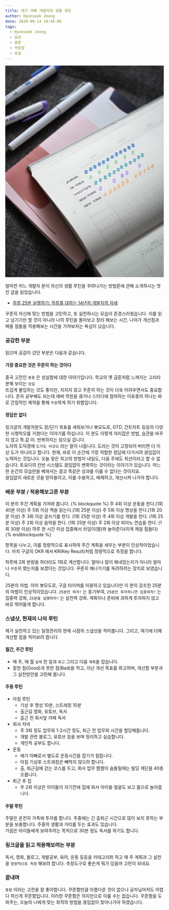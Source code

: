 ```yaml
---
title: 애기 아빠 개발자의 생활 루틴
author: Hyunseok Jeong
date: 2020-09-14 18:45:06
tags:
  - Hyunseok Jeong
  - 습관
  - 중용
  - 꾸준함
  - 성실
---
```


![Photo by My Life Journal on Unsplash](./make-your-routine/my-life-journal-WI30grRfBnE-unsplash.jpg)



얼마전 어느 개발자 분이 자신의 생활 루틴을 꾸려나가는 방법론에 관해 소개하시는 멋진 글을 읽었습니다.

- [하루 25분 실행하기: 하루를 대하는 14년차 개발자의 자세](https://blog.shiren.dev/2020-09-07)

꾸준히 자신에 맞는 방법을 고민하고, 또 실천하시는 모습이 존경스러웠습니다.
이를 읽고 넘기기만 할 것이 아니라 나의 루틴을 돌아보고 정리 해보는 시간, 나아가 개선점과 배울 점들을 적용해보는 시간을 가져보자는 욕심이 났습니다.

### 공감한 부분

읽으며 공감이 갔던 부분은 다음과 같습니다.

#### 가장 중요한 것은 꾸준히 하는 것이다

중국 고전인 `중용` 은 성실함에 대한 이야기입니다. 학교의 옛 급훈처럼 느껴지는 고리타분해 보이는 `성실`<br/>
뜨겁게 몰입하는 것도 좋지만, 지치지 않고 꾸준히 하는 것이 더욱 어려우면서도 중요합니다.
혼자 공부해도 되는데 애써 학원을 끊거나 스터디에 참여하는 이유중의 하나는 바로 간접적인 제약을 통해 `꾸준`하게 하기 위함입니다.

#### 정답은 없다

링크글의 개발자분도 장/단기 목표를 세워보거나 뽀모도로, GTD, 간트차트 등등의 다양한 시행착오를 거쳤다는 이야기를 하십니다. 이 분도 이렇게 자리잡은 방법, 습관을 바꾸지 않고 똑.같.이. 반복하지는 않으실 겁니다.<br/>
노자의 도덕경에 `도가도 비상도` 라는 말이 나옵니다. 도라는 것이 고정되어 버리면 더 이상 도가 아니라고 합니다.
현재, 바로 이 순간에 가장 적합한 정답에 다가서려 끊임없이 노력하는 것입니다. 오늘 찾은 최고의 방법이 내일도, 다음 주에도 최선이라고 할 수 없습니다. 토요다의 칸반 시스템도 끊임없이 변화하는 것이라는 이야기가 있습니다. 어느 한 순간의 모습만을 베껴서는 결코 똑같은 성과를 이룰 수 없다는 것이지요.<br/>
끊임없이 새로운 것을 받아들이고, 이를 수용하고, 배제하고, 개선시켜 나가야 합니다.

### 배운 부분 / 적용해보고픈 부분

이 분의 주간 계획을 가져와 봅니다.
{% blockquote %}
주 4회 이상 운동을 한다.(1회 40분 이상)
주 5회 이상 책을 읽는다.(1회 25분 이상)
주 5회 이상 명상을 한다.(1회 20분 이상)
주 3회 이상 글쓰기를 한다. (1회 25분 이상)
주 4회 이상 개발을 한다. (1회 25분 이상)
주 2회 이상 음악을 한다. (1회 25분 이상)
주 2회 이상 피아노 연습을 한다. (1회 30분 이상)
하루 한 시간 이상 집중해서 라임이(딸)와 놀아준다(이게 제일 힘들다)
{% endblockquote %}

항목을 나누고, 이를 정량적으로 표시하여 주간 계획을 세우는 부분이 인상적이었습니다. 마치 구글의 OKR 에서 KR(Key Result)처럼 정량적으로 측정을 합니다. <br/>

하루에 2회 분량을 하더라도 1회로 계산합니다. 얼마나 많이 해내었는지가 아니라 얼마나 `꾸준`히 했는지를 보겠다는 것입니다. 꾸준히 해나가기를 독려하려는 장치로 보였습니다. <br/>

25분의 마법. 이미 뽀모도로, 구글 타이머를 이용하고 있습니다만 이 분이 강조한 25분의 마법이 인상적이었습니다. `25분만 하자!` 는 동기부여, `25분만 투자하니깐 집중하자!` 는 집중력 강화, `25분을 실행하자!` 는 실천력 강화. 계획이나 준비에 과하게 투자하지 않고 바로 뛰어들게 합니다.

### 스냅샷, 현재의 나의 루틴

제가 실천하고 있는 일정관리의 현재 시점의 스냅샷을 적어봅니다.
그리고, 여기에 더해 개선할 점을 적어보려 합니다.

#### 월간, 주간 루틴

- 매 주, 매 월 `실제` 한 일과 `회고` 그리고 다음 `계획`을 잡습니다.
- 잘한 점(Good)과 못한 점(Bad)을 적고, 지난 개선 목표를 회고하며, 개선할 부분과 그 실천방안을 고민해 봅니다.

#### 주중 루틴

- 아침 루틴
  - 기상 후 명상 10분, 스트레칭 10분
  - 출근길 영화, 유튜브, 독서
  - 출근 전 회사앞 카페 독서
- 회사 저녁
  - 주 3회 정도 업무외 1-2시간 정도, 퇴근 전 업무외 시간을 할당해둡니다.
  - 개발 관련 블로그, 유튜브 등을 보며 정리하고 실습합니다.
  - 개인적 공부도 합니다.
- 운동
  - 애기 아빠로서 별도로 운동시간을 잡기가 힘듭니다.
  - 아침 기상후 스트레칭은 빼먹지 않으려 합니다.
  - 출, 퇴근길에 걷는 코스를 두고, 회사 업무 짬짬이 숨돌릴때는 빌딩 계단을 40층 오릅니다.
- 퇴근 후 집
  - 주 2회 이상은 아이들이 자기전에 집에 와서 아이들 얼굴도 보고 몸으로 놀아줍니다.

#### 주말 루틴

주말은 온전히 가족에 투자를 합니다. 주중에는 긴 출퇴근 시간으로 많이 보지 못하는 부분을 보충합니다. 주중의 생활과 거리를 두는 효과도 있습니다. <br/>
가끔은 아이들에게 보여주려는 목적으로 30분 정도 독서를 하기도 합니다.

### 링크글을 읽고 적용해보려는 부분

독서, 영화, 블로그, 개발공부, 육아, 운동 등등을 카테고리화 하고 매 주 계획과 그 실천을 `정량적으로 측정` 해보려 합니다. 측정도구로 좋은게 뭐가 있을까 고민이 되네요.

### 끝내며

`중용` 이라는 고전을 참 좋아합니다. 꾸준함만큼 아름다운 것이 없으나 공자님마저도 어렵다 하신게 꾸준함입니다.
이러한 꾸준함은 의지만으로 이룰 수는 없습니다. 꾸준함을 도와주는, 오늘의 나에게 맞는 최적의 방법을 끊임없이 찾아나가야 하겠습니다.
